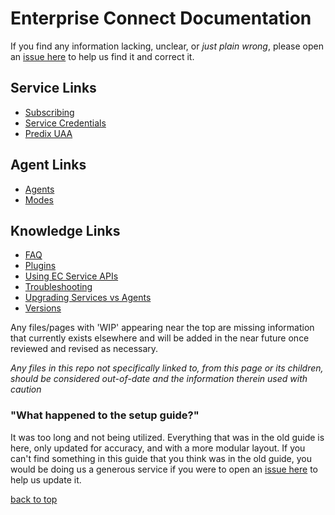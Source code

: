 # Enterprise Connect Documentation
If you find any information lacking, unclear, or *just plain wrong*, please open an [issue here](https://github.com/Enterprise-connect/documentation/issues) to help us find it and correct it.

## Service Links
* [Subscribing](docs/subscription.md)
* [Service Credentials](docs/service-credentials.md)
* [Predix UAA](docs/uaa.md)

## Agent Links
* [Agents](docs/agents.md)
* [Modes](docs/modes.md)

## Knowledge Links
* [FAQ](docs/faq.md)
* [Plugins](docs/plugins.md)
* [Using EC Service APIs](docs/service.md#apis)
* [Troubleshooting](docs/troubleshooting.md)
* [Upgrading Services vs Agents](docs/upgrades.md)
* [Versions](docs/versions.md)

Any files/pages with 'WIP' appearing near the top are missing information that currently exists elsewhere and will be added in the near future once reviewed and revised as necessary.

*Any files in this repo not specifically linked to, from this page or its children, should be considered out-of-date and the information therein used with caution*

### "What happened to the setup guide?"
It was too long and not being utilized. Everything that was in the old guide is here, only updated for accuracy, and with a more modular layout. If you can't find something in this guide that you think was in the old guide, you would be doing us a generous service if you were to open an [issue here](https://github.com/Enterprise-connect/documentation/issues) to help us update it.

[back to top](#enterprise-connect-documentation)